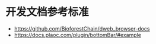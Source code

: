 # 开发文档参考标准
- https://github.com/BioforestChain/dweb_browser-docs
- https://docs.plaoc.com/plugin/bottomBar/#example